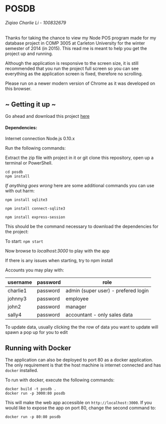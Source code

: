 # POSDB
###### Ziqiao Charlie Li - 100832679

Thanks for taking the chance to view my Node POS program made for my database
project in COMP 3005 at Carleton University for the winter semester of 2014
(in 2015). This read me is meant to help you get the project up and running.

Although the application is responsive to the screen size, it is still recommended that you
run the project full screen so you can see everything as the application screen is fixed,
therefore no scrolling.

Please run on a newer modern version of Chrome as it was developed on this
browser.

## ~ Getting it up ~

Go ahead and download this project [here](/zcharli/posdb/archive/master.zip)

#### Dependencies:
Internet connection
Node.js 0.10.x

Run the following commands:

Extract the zip file with project in it or git clone this repository, open up a terminal or PowerShell.

```
cd posdb
npm install
```

*If anything goes wrong* here are some additional commands you can use with out harm:

```
npm install sqlite3

npm install connect-sqlite3

npm install express-session
```

This should be the command necessary to download the dependencies for the project:

To start:
`npm start`

Now browse to *localhost:3000* to play with the app

If there is any issues when starting, try to npm install <missing dependency>

Accounts you may play with:

|username |  password  | role								                 |
|---------|------------|-------------------------------------|
|charlie1 |  password  | admin (super user) - prefered login |
|johnny3  |  password  | employee							               |
|john2    |  password  | manager							               |
|sally4   |  password  | accountant - only sales data        |

To update data, usually clicking the the row of data you want to update will
spawn a pop up for you to edit

## Running with Docker
The application can also be deployed to port 80 as a docker application. The only
requirement is that the host machine is internet connected and has `docker` installed.

To run with docker, execute the following commands:

```
docker build -t posdb .
docker run -p 3000:80 posdb
```

This will make the web app accessible on `http://localhost:3000`. If you would like
to expose the app on port 80, change the second command to:

```
docker run -p 80:80 posdb
```
